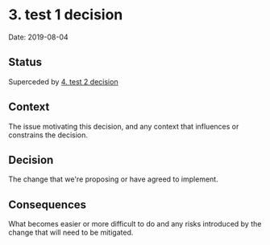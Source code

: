 # 3. test 1 decision

Date: 2019-08-04

## Status

Superceded by [4. test 2 decision](0004-test-2-decision.md)

## Context

The issue motivating this decision, and any context that influences or constrains the decision.

## Decision

The change that we're proposing or have agreed to implement.

## Consequences

What becomes easier or more difficult to do and any risks introduced by the change that will need to be mitigated.
